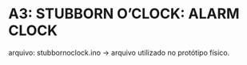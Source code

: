# A3: STUBBORN O’CLOCK: ALARM CLOCK

arquivo: stubbornoclock.ino -> arquivo utilizado no protótipo físico.